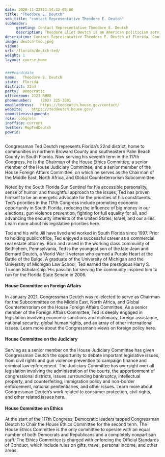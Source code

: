 ```yaml
---
date: 2020-11-22T11:54:12-05:00
title: "Theodore E. Deutch"
seo_title: "contact Representative Theodore E. Deutch"
subheader:
     greeting: Contact Representative Theodore E. Deutch 
     description: Theodore Eliot Deutch is an American politician serving as the U.S. Representative for Florida's 22nd congressional district since 2017. A member of the Democratic Party, he first entered Congress in 2010 after a special election following the resignation of Robert Wexler.
description: Contact Representative Theodore E. Deutch of Florida. Contact information for Theodore E. Deutch includes email address, phone number, and mailing address.
image: deutch-ted.jpeg
video: 
url: /florida/deutch-ted/
weight: 1
layout: course_home


####candidate
name:	Theodore E. Deutch
state:	Florida
district: 22nd
party:	Democratic
officeroom:	2323 RHOB
phonenumber:	(202) 225-3001
emailaddress:	https://teddeutch.house.gov/contact/
website:	https://teddeutch.house.gov/
committeeassignment: 
role: congress
inoffice: current
twitter: RepTedDeutch
powrid: 
---
```


Congressman Ted Deutch represents Florida’s 22nd district, home to communities in northern Broward County and southeastern Palm Beach County in South Florida. Now serving his seventh term in the 117th Congress, he is the Chairman of the House Ethics Committee, a senior member of the House Judiciary Committee, and a senior member of the House Foreign Affairs Committee, on which he serves as the Chairman of the Middle East, North Africa, and Global Counterterrorism Subcommittee.

Noted by the South Florida Sun Sentinel for his accessible personality, sense of humor, and thoughtful approach to the issues, Ted has proven himself to be an energetic advocate for the priorities of his constituents. Ted’s priorities in the 117th Congress include promoting economic opportunity in South Florida, reducing the influence of big money in our elections, gun violence prevention, fighting for full equality for all, and advancing the security interests of the United States, Israel, and our allies. Learn more about his legislative priorities here.

Ted and his wife Jill have lived and worked in South Florida since 1997. Prior to holding public office, Ted enjoyed a successful career as a commercial real estate attorney. Born and raised in the working class community of Bethlehem, Pennsylvania, Ted is the youngest son of the late Jean and Bernard Deutch, a World War II veteran who earned a Purple Heart at the Battle of the Bulge. A graduate of the University of Michigan and the University of Michigan Law School, Ted earned the prestigious Harry S. Truman Scholarship. His passion for serving the community inspired him to run for the Florida State Senate in 2006.

#### House Committee on Foreign Affairs
In January 2021, Congressman Deutch was re-elected to serve as Chairman for the Subcommittee on the Middle East, North Africa, and Global Counterterrorism on the House Foreign Affairs Committee. As a senior member of the Foreign Affairs Committee, Ted is deeply engaged in legislation involving economic sanctions and diplomacy, foreign assistance, national security, global human rights, and an array of other international issues. Learn more about the Congressman’s views on foreign policy here.

#### House Committee on the Judiciary
Serving as a senior member on the House Judiciary Committee has given Congressman Deutch the opportunity to debate important legislative issues, from civil rights and gun violence prevention to campaign finance and criminal law enforcement. The Judiciary Committee has oversight over all legislation involving the administration of the courts, the apportionment of congressional districts, issues surrounding bankruptcy, intellectual property, and counterfeiting, immigration policy and non-border enforcement, national penitentiaries, and other issues. Learn more about Congressman Deutch’s work related to consumer protection, civil rights, and other related issues here.

#### House Committee on Ethics
At the start of the 117th Congress, Democratic leaders tapped Congressman Deutch to Chair the House Ethics Committee for the second term. The House Ethics Committee is the only committee to operate with an equal number of both Democrats and Republicans and a completely nonpartisan staff. The Ethics Committee is charged with enforcing the Official Standards of Conduct, which include rules on gifts, travel, personal income, and other areas.